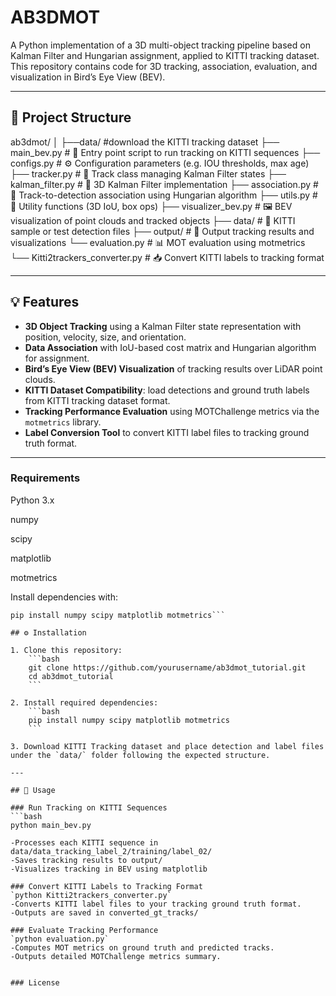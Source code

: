 # AB3DMOT 

A Python implementation of a 3D multi-object tracking pipeline based on Kalman Filter and Hungarian assignment, applied to KITTI tracking dataset. This repository contains code for 3D tracking, association, evaluation, and visualization in Bird’s Eye View (BEV).

---

## 🚀 Project Structure
ab3dmot/
│
├──data/    #download the KITTI tracking dataset
├── main_bev.py # 🚦 Entry point script to run tracking on KITTI sequences
├── configs.py # ⚙️ Configuration parameters (e.g. IOU thresholds, max age)
├── tracker.py # 🎯 Track class managing Kalman Filter states
├── kalman_filter.py # 🔄 3D Kalman Filter implementation
├── association.py # 🔗 Track-to-detection association using Hungarian algorithm
├── utils.py # 🧩 Utility functions (3D IoU, box ops)
├── visualizer_bev.py # 🖼️ BEV visualization of point clouds and tracked objects
├── data/ # 📂 KITTI sample or test detection files
├── output/ # 📸 Output tracking results and visualizations
└── evaluation.py # 📊 MOT evaluation using motmetrics
└── Kitti2trackers_converter.py # 📥 Convert KITTI labels to tracking format


---

## 💡 Features

- **3D Object Tracking** using a Kalman Filter state representation with position, velocity, size, and orientation.
- **Data Association** with IoU-based cost matrix and Hungarian algorithm for assignment.
- **Bird’s Eye View (BEV) Visualization** of tracking results over LiDAR point clouds.
- **KITTI Dataset Compatibility**: load detections and ground truth labels from KITTI tracking dataset format.
- **Tracking Performance Evaluation** using MOTChallenge metrics via the `motmetrics` library.
- **Label Conversion Tool** to convert KITTI label files to tracking ground truth format.

---
### Requirements
Python 3.x

numpy

scipy

matplotlib

motmetrics

Install dependencies with:
```
pip install numpy scipy matplotlib motmetrics```

## ⚙️ Installation

1. Clone this repository:
    ```bash
    git clone https://github.com/yourusername/ab3dmot_tutorial.git
    cd ab3dmot_tutorial
    ```

2. Install required dependencies:
    ```bash
    pip install numpy scipy matplotlib motmetrics
    ```

3. Download KITTI Tracking dataset and place detection and label files under the `data/` folder following the expected structure.

---

## 📝 Usage

### Run Tracking on KITTI Sequences
```bash
python main_bev.py

-Processes each KITTI sequence in data/data_tracking_label_2/training/label_02/
-Saves tracking results to output/
-Visualizes tracking in BEV using matplotlib

### Convert KITTI Labels to Tracking Format
`python Kitti2trackers_converter.py`
-Converts KITTI label files to your tracking ground truth format.
-Outputs are saved in converted_gt_tracks/

### Evaluate Tracking Performance
`python evaluation.py`
-Computes MOT metrics on ground truth and predicted tracks.
-Outputs detailed MOTChallenge metrics summary.


### License